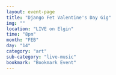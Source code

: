 ```yaml
---
layout: event-page
title: "Django Fet Valentine's Day Gig"
img: ""
location: "LIVE on Elgin"
time: "8pm"
month: "FEB"
day: "14"
category: "art"
sub-category: "live-music"
bookmark: "Bookmark Event"
---
```

